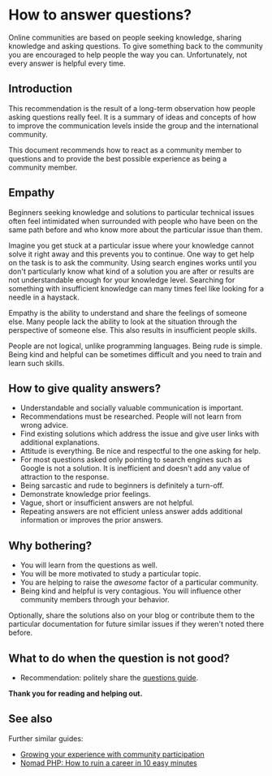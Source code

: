 # How to answer questions?

Online communities are based on people seeking knowledge, sharing knowledge and
asking questions. To give something back to the community you are encouraged to
help people the way you can. Unfortunately, not every answer is helpful every
time.

## Introduction

This recommendation is the result of a long-term observation how people asking
questions really feel. It is a summary of ideas and concepts of how to improve
the communication levels inside the group and the international community.

This document recommends how to react as a community member to questions and to
provide the best possible experience as being a community member.

## Empathy

Beginners seeking knowledge and solutions to particular technical issues often
feel intimidated when surrounded with people who have been on the same path
before and who know more about the particular issue than them.

Imagine you get stuck at a particular issue where your knowledge cannot solve it
right away and this prevents you to continue. One way to get help on the task is
to ask the community. Using search engines works until you don't particularly
know what kind of a solution you are after or results are not understandable
enough for your knowledge level. Searching for something with insufficient
knowledge can many times feel like looking for a needle in a haystack.

Empathy is the ability to understand and share the feelings of someone else.
Many people lack the ability to look at the situation through the perspective of
someone else. This also results in insufficient people skills.

People are not logical, unlike programming languages. Being rude is simple.
Being kind and helpful can be sometimes difficult and you need to train and
learn such skills.

## How to give quality answers?

* Understandable and socially valuable communication is important.
* Recommendations must be researched. People will not learn from wrong advice.
* Find existing solutions which address the issue and give user links with
  additional explanations.
* Attitude is everything. Be nice and respectful to the one asking for help.
* For most questions asked only pointing to search engines such as Google is not
  a solution. It is inefficient and doesn't add any value of attraction to the
  response.
* Being sarcastic and rude to beginners is definitely a turn-off.
* Demonstrate knowledge prior feelings.
* Vague, short or insufficient answers are not helpful.
* Repeating answers are not efficient unless answer adds additional information
  or improves the prior answers.

## Why bothering?

* You will learn from the questions as well.
* You will be more motivated to study a particular topic.
* You are helping to raise the *awesome* factor of a particular community.
* Being kind and helpful is very contagious. You will influence other community
  members through your behavior.

Optionally, share the solutions also on your blog or contribute them to the
particular documentation for future similar issues if they weren't noted there
before.

## What to do when the question is not good?

* Recommendation: politely share the [questions guide](https://php.earth/questions).

**Thank you for reading and helping out.**

## See also

Further similar guides:

* [Growing your experience with community participation](https://mauricio.github.io/2014/12/03/growing-your-experience-with-community-participation.html)
* [Nomad PHP: How to ruin a career in 10 easy minutes](https://www.youtube.com/watch?v=T65G4RHzU10)
